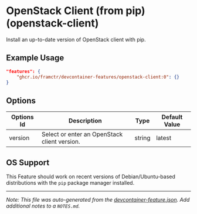 
# OpenStack Client (from pip) (openstack-client)

Install an up-to-date version of OpenStack client with pip.

## Example Usage

```json
"features": {
    "ghcr.io/framctr/devcontainer-features/openstack-client:0": {}
}
```

## Options

| Options Id | Description | Type | Default Value |
|-----|-----|-----|-----|
| version | Select or enter an OpenStack client version. | string | latest |



## OS Support

This Feature should work on recent versions of Debian/Ubuntu-based distributions with the `pip` package manager installed.


---

_Note: This file was auto-generated from the [devcontainer-feature.json](https://github.com/framctr/devcontainer-features/blob/main/src/openstack-client/devcontainer-feature.json).  Add additional notes to a `NOTES.md`._
